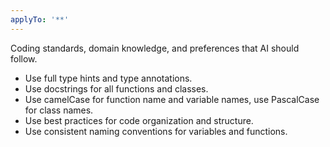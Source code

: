 ```yaml
---
applyTo: '**'
---
```

Coding standards, domain knowledge, and preferences that AI should follow.
- Use full type hints and type annotations.
- Use docstrings for all functions and classes.
- Use camelCase for function name and variable names, use PascalCase for class names.
- Use best practices for code organization and structure.
- Use consistent naming conventions for variables and functions.
